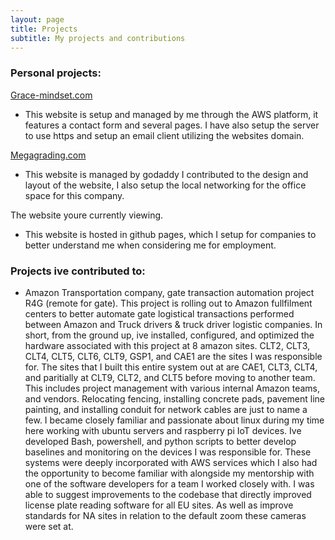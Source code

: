```yaml
---
layout: page
title: Projects
subtitle: My projects and contributions
---
```

### Personal projects:
[Grace-mindset.com](https://www.grace-mindset.com/) 
- This website is setup and managed by me through the AWS platform, it features a contact form and several pages. I have also setup the server to use https and setup an email client utilizing the websites domain. 

[Megagrading.com](https://megagrading.com/) 
- This website is managed by godaddy I contributed to the design and layout of the website, I also setup the local networking for the office space for this company.

The website youre currently viewing. 
- This website is hosted in github pages, which I setup for companies to better understand me when considering me for employment. 

### Projects ive contributed to: 
- Amazon Transportation company, gate transaction automation project R4G (remote for gate). This project is rolling out to Amazon fullfilment centers to better automate gate logistical transactions performed between Amazon and Truck drivers & truck driver logistic companies. In short, from the ground up, ive installed, configured, and optimized the hardware associated with this project at 8 amazon sites. CLT2, CLT3, CLT4, CLT5, CLT6, CLT9, GSP1, and CAE1 are the sites I was responsible for. The sites that I built this entire system out at are CAE1, CLT3, CLT4, and paritially at CLT9, CLT2, and CLT5 before moving to another team. This includes project management with various internal Amazon teams, and vendors. Relocating fencing, installing concrete pads, pavement line painting, and installing conduit for network cables are just to name a few. I became closely familiar and passionate about linux during my time here working with ubuntu servers and raspberry pi IoT devices. Ive developed Bash, powershell, and python scripts to better develop baselines and monitoring on the devices I was responsible for. These systems were deeply incorporated with AWS services which I also had the opportunity to become familiar with alongside my mentorship with one of the software developers for a team I worked closely with. I was able to suggest improvements to the codebase that directly improved license plate reading software for all EU sites. As well as improve standards for NA sites in relation to the default zoom these cameras were set at.
  
